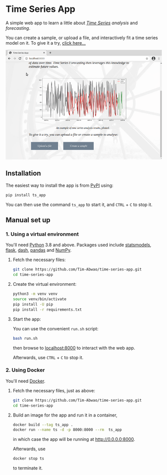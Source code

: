 # Time Series App

A simple web app to learn a little about *[Time Series][1] analysis* and *forecasting*.

You can create a sample, or upload a file, and interactively fit a time series model on it. To give it a try, [click here...][2]

![screencast of the app](https://raw.githubusercontent.com/Tim-Abwao/time-series-app/master/dashboard.gif)

## Installation

The easiest way to install the app is from [PyPI][3] using:

```bash
pip install ts_app
```

You can then use the command `ts_app` to start it, and `CTRL` + `C` to stop it.

## Manual set up

### 1. Using a virtual environment

You'll need [Python][4] 3.8 and above. Packages used include [statsmodels][5], [flask][6], [dash][7], [pandas][8] and [NumPy][9].

1. Fetch the necessary files:

    ```bash
    git clone https://github.com/Tim-Abwao/time-series-app.git
    cd time-series-app
    ```

2. Create the virtual environment:

    ```bash
    python3 -m venv venv
    source venv/bin/activate
    pip install -U pip
    pip install -r requirements.txt
    ```

3. Start the app:

    You can use the convenient `run.sh` script:

    ```bash
    bash run.sh
    ```

    then browse to [localhost:8000](http://127.0.0.1:8000) to interact with the web app.

    Afterwards, use `CTRL` + `C` to stop it.

### 2. Using Docker

You'll need [Docker][10].

1. Fetch the necessary files, just as above:

    ```bash
    git clone https://github.com/Tim-Abwao/time-series-app.git
    cd time-series-app
    ```

2. Build an image for the app and run it in a container,

    ```bash
    docker build --tag ts_app .
    docker run --name ts -d -p 8000:8000 --rm  ts_app
    ```

    in which case the app will be running at <http://0.0.0.0:8000>.

    Afterwards, use

    ```bash
    docker stop ts
    ```

    to terminate it.

[1]: https://en.wikipedia.org/wiki/Time_series
[2]: https://time-series-app.herokuapp.com
[3]: https://pypi.org/
[4]: https://www.python.org "The Python programming language"
[5]: https://www.statsmodels.org/stable/index.html
[6]: https://flask.palletsprojects.com/en/1.1.x/
[7]: https://dash.plotly.com/
[8]: https://pandas.pydata.org
[9]: https://numpy.org
[10]: https://www.docker.com/
